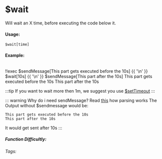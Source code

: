 # $wait
Will wait an X time, before executing the code below it.

#### Usage: 
`$wait[time]`

#### Example:
<br/>
<discord-messages>
	<discord-message :bot="false" role-color="#ffcc9a" author="Member">
        <DiscordMarkdown>
	        !!exec $sendMessage[This part gets executed before the 10s]
            {{ '\n' }}
            $wait[10s]
            {{ '\n' }}
            $sendMessage[This part after the 10s]
		</DiscordMarkdown>
	</discord-message>
	<discord-message :bot="true" role-color="#0099ff" author="Custom Command" avatar="https://media.discordapp.net/avatars/725721249652670555/781224f90c3b841ba5b40678e032f74a.webp">
        This part gets executed before the 10s
	</discord-message>
	<discord-message :bot="true" role-color="#0099ff" author="Custom Command" avatar="https://media.discordapp.net/avatars/725721249652670555/781224f90c3b841ba5b40678e032f74a.webp">
        This part after the 10s
	</discord-message>
</discord-messages>

:::tip 
If you want to wait more then 1m, we suggest you use [$setTimeout](../useful/setTimeout.md)
:::

::: warning Why do i need sendMessage?
Read [this](../url) how parsing works
The Output without $sendmessage would be:
```
This part gets executed before the 10s
This part after the 10s
```
It would get sent after 10s
:::


##### Function Difficultly: <Badge type="tip" text="Easy" vertical="middle" /> 
###### Tags: <Badge type="tip" text="timeout" vertical="middle" />  <Badge type="tip" text="Wait" vertical="middle" />  <Badge type="tip" text="Thinking" vertical="middle" /> 
